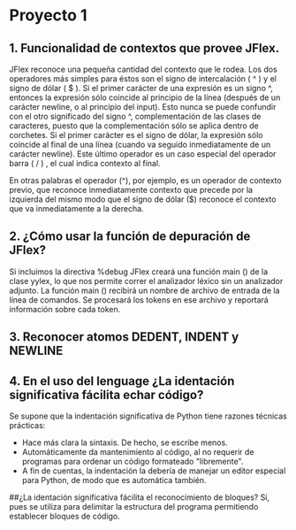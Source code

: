 # Proyecto 1

## 1. Funcionalidad de contextos que provee JFlex. 

JFlex reconoce una pequeña cantidad del contexto que le rodea. Los dos operadores más simples para éstos son el signo de intercalación ( ^ ) y el signo de dólar ( $ ). Si el primer carácter de una expresión es un signo ^, entonces la expresión sólo coincide al principio de la línea (después de un carácter newline, o al principio del input). Esto nunca se puede confundir con el otro significado del signo ^, complementación de las clases de caracteres, puesto que la complementación sólo se aplica dentro de corchetes. Si el primer carácter es el signo de dólar, la expresión sólo coincide al final de una línea (cuando va seguido inmediatamente de un carácter newline). Este último operador es un caso especial del operador barra ( / ) , el cual indica contexto al final. 


 En otras palabras el operador (^), por ejemplo, es un operador de contexto previo, que reconoce inmediatamente contexto que precede por la izquierda del mismo modo que el signo de dólar ($) reconoce el contexto que va inmediatamente a la derecha.
 
 ## 2. ¿Cómo usar la función de depuración de JFlex?
 
 Si incluimos la directiva %debug JFlex creará una función main () de la clase yylex, lo que nos permite correr el analizador léxico sin un analizador adjunto. La función main () recibirá un nombre de archivo de entrada de la línea de comandos. Se procesará los tokens en ese archivo y reportará información sobre cada token.
 
 ## 3. Reconocer atomos DEDENT, INDENT y NEWLINE
 
 ## 4. En el uso del lenguage ¿La identación significativa fácilita echar código?
 
 Se supone que la indentación significativa de Python tiene razones técnicas prácticas:
 * Hace más clara la sintaxis. De hecho, se escribe menos.
 * Automáticamente da mantenimiento al código, al no requerir de programas para ordenar un código formateado "libremente".
 * A fin de cuentas, la indentación la debería de manejar un editor especial para Python, de modo que es automática también.

##¿La identación significativa fácilita el reconocimiento de bloques?
Sí, pues se utiliza para delimitar la estructura del programa permitiendo establecer bloques de código.
